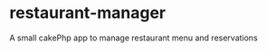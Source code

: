 restaurant-manager
==================

A small cakePhp app to manage restaurant menu and reservations
